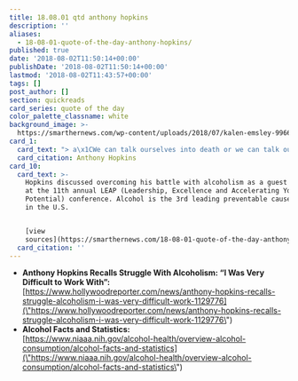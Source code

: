 ```yaml
---
title: 18.08.01 qtd anthony hopkins
description: ''
aliases:
  - 18-08-01-quote-of-the-day-anthony-hopkins/
published: true
date: '2018-08-02T11:50:14+00:00'
publishDate: '2018-08-02T11:50:14+00:00'
lastmod: '2018-08-02T11:43:57+00:00'
tags: []
post_author: []
section: quickreads
card_series: quote of the day
color_palette_classname: white
background_image: >-
  https://smarthernews.com/wp-content/uploads/2018/07/kalen-emsley-99660-unsplash-scaled.jpg
card_1:
  card_text: "> a\x1CWe can talk ourselves into death or we can talk ourselves into the best life we’ve ever lived. None of it was a mistake. It was all a destiny.”\n\nAnthony Hopkins"
  card_citation: Anthony Hopkins
card_10:
  card_text: >-
    Hopkins discussed overcoming his battle with alcoholism as a guest speaker
    at the 11th annual LEAP (Leadership, Excellence and Accelerating Your
    Potential) conference. Alcohol is the 3rd leading preventable cause of death
    in the U.S.


    [view
    sources](https://smarthernews.com/18-08-01-quote-of-the-day-anthony-hopkins/)
  card_citation: ''
---
```

*   **Anthony Hopkins Recalls Struggle With Alcoholism: “I Was Very Difficult to Work With”:** [https://www.hollywoodreporter.com/news/anthony-hopkins-recalls-struggle-alcoholism-i-was-very-difficult-work-1129776](\"https://www.hollywoodreporter.com/news/anthony-hopkins-recalls-struggle-alcoholism-i-was-very-difficult-work-1129776\")
*   **Alcohol Facts and Statistics:**  
    [https://www.niaaa.nih.gov/alcohol-health/overview-alcohol-consumption/alcohol-facts-and-statistics](\"https://www.niaaa.nih.gov/alcohol-health/overview-alcohol-consumption/alcohol-facts-and-statistics\")